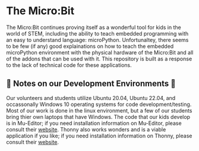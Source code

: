 # The Micro:Bit
The Micro:Bit continues proving itself as a wonderful tool for kids in the world of STEM, including the ability to teach embedded programming with an easy to understand language: microPython. Unfortunaltey, there seems to be few (if any) good explainations on how to teach the embedded microPython environment with the physical hardware of the Micro:Bit and all of the addons that can be used with it. This repository is built as a response to the lack of technical code for these applications.

## 🐍 Notes on our Development Environments 🐍
Our volunteers and students utilize Ubuntu 20.04, Ubuntu 22.04, and occassonally Windows 10 operating systems for code development/testing. Most of our work is done in the linux environment, but a few of our students bring thier own laptops that have Windows. The code that our kids develop is in Mu-Editor; if you need installation information on Mu-Editor, please consult their [website](https://codewith.mu/). Thonny also works wonders and is a viable application if you like; if you need installation information on Thonny, please consult their [website](https://thonny.org/).
